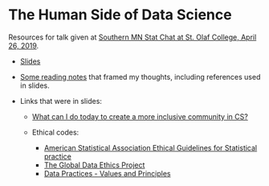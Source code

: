 # The Human Side of Data Science

Resources for talk given at [Southern MN Stat Chat at St. Olaf College, April 26, 2019](https://datasciencematerials.github.io/SoMN_StatChat_2019/).

* [Slides](human-side-of-data-science.pdf)

* [Some reading notes](reading.md) that framed my thoughts, including references used in slides.

* Links that were in slides:
    
    * [What can I do today to create a more inclusive community in CS?](https://docs.google.com/document/d/1hLivou9_wmsZuzKI2pCGQu0KHVIgYfJSaYhvTgO0Wo)
    
    * Ethical codes:
    
        * [American Statistical Association Ethical Guidelines for Statistical practice](https://www.amstat.org/ASA/Your-Career/Ethical-Guidelines-for-Statistical-Practice.aspx)
        * [The Global Data Ethics Project](https://www.datafordemocracy.org/project/global-data-ethics-project)
        * [Data Practices - Values and Principles](https://datapractices.org/manifesto/)